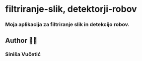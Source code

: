 # filtriranje-slik, detektorji-robov
### Moja aplikacija za filtriranje slik in detekcijo robov.

## Author :pouting_man:
### Siniša Vučetić
